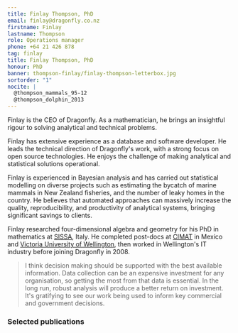 ```yaml
---
title: Finlay Thompson, PhD
email: finlay@dragonfly.co.nz
firstname: Finlay
lastname: Thompson
role: Operations manager
phone: +64 21 426 878
tag: finlay
title: Finlay Thompson, PhD
honour: PhD
banner: thompson-finlay/finlay-thompson-letterbox.jpg
sortorder: "1"
nocite: |
  @thompson_mammals_95-12
  @thompson_dolphin_2013
---
```


Finlay is the CEO of Dragonfly. As a mathematician, he brings an insightful rigour
to solving analytical and technical problems.
<!--more-->

Finlay has extensive experience as a database and software developer. He leads
the technical direction of Dragonfly's work, with a strong focus on open source
technologies. He enjoys the challenge of making analytical and
statistical solutions operational.

Finlay is experienced in Bayesian analysis and has carried out statistical modelling
on diverse projects such as estimating the bycatch of marine mammals in New Zealand fisheries, and
the number of leaky homes in the country. He believes that automated approaches can massively increase the quality, reproducibility, and productivity of analytical systems,
bringing significant savings to clients.

Finlay researched four-dimensional algebra and geometry for his PhD in
mathematics at [SISSA](http://sissa.it), Italy. He completed post-docs at [CIMAT](http://www.cimat.mx/) in Mexico
and [Victoria University of Wellington](http://www.victoria.ac.nz/sms),
then worked in Wellington's IT industry before joining Dragonfly in 2008.

> I think decision making should be supported with the best available
information. Data collection can be an expensive
investment for any organisation, so getting the most from that data
is essential. In the long run, robust analysis will produce a better return on
investment. It's gratifying to see our work being used to inform key commercial and
government decisions.

### Selected publications
